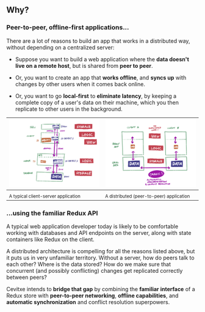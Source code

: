 ﻿## Why?

### Peer-to-peer, offline-first applications...

There are a lot of reasons to build an app that works in a distributed way, without depending on a
centralized server:

- Suppose you want to build a web application where the **data doesn't live on a remote host**, but
  is shared from **peer to peer**.

- Or, you want to create an app that **works offline**, and **syncs up** with changes by other users
  when it comes back online.

- Or, you want to go **local-first** to **eliminate latency**, by keeping a complete copy of a
  user's data on their machine, which you then replicate to other users in the background.

| <img src='../images/008.jpg' />                | <img src='../images/023.jpg' />                     |
| ---------------------------------------------- | --------------------------------------------------- |
| <sub>A typical client-server application</sub> | <sub>A distributed (peer-to-peer) application</sub> |

### ...using the familiar Redux API

A typical web application developer today is likely to be comfortable working with databases and API
endpoints on the server, along with state containers like Redux on the client.

A distributed architecture is compelling for all the reasons listed above, but it puts us in very
unfamiliar territory. Without a server, how do peers talk to each other? Where is the data stored?
How do we make sure that concurrent (and possibly conflicting) changes get replicated correctly
between peers?

Cevitxe intends to **bridge that gap** by combining the **familiar interface** of a Redux store with
**peer-to-peer networking**, **offline capabilities**, and **automatic synchronization** and conflict
resolution superpowers.

